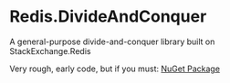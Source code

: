 # Redis.DivideAndConquer
A general-purpose divide-and-conquer library built on StackExchange.Redis

Very rough, early code, but if you must: [NuGet Package](https://www.nuget.org/packages/RendleLabs.Redis.DivideAndConquer)
